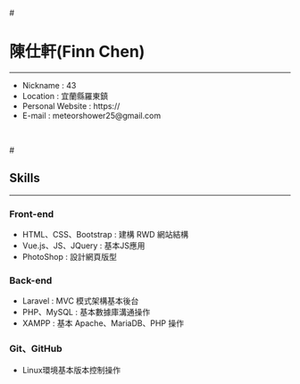 #<h1>陳仕軒(Finn Chen)</h1>
<hr>
<ul>
    <li>Nickname : 43</li>
    <li>Location : 宜蘭縣羅東鎮</li>
    <li>Personal Website : https://</li>
    <li>E-mail : meteorshower25@gmail.com</li>
</ul>
<br>

#<h2>Skills</h2>
<hr>
<h3>Front-end</h3>
<ul>
    <li>HTML、CSS、Bootstrap : 建構 RWD 網站結構</li>
    <li>Vue.js、JS、JQuery : 基本JS應用</li>
    <li>PhotoShop : 設計網頁版型</li>
</ul>
<h3>Back-end</h3>
<ul>
    <li>Laravel : MVC 模式架構基本後台</li>
    <li>PHP、MySQL : 基本數據庫溝通操作</li>
    <li>XAMPP : 基本 Apache、MariaDB、PHP 操作</li>
</ul>
<h3>Git、GitHub</h3>
<ul>
    <li>Linux環境基本版本控制操作</li>
</ul>
